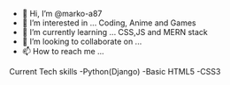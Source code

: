 - 👋 Hi, I’m @marko-a87
- 👀 I’m interested in ... Coding, Anime and Games
- 🌱 I’m currently learning ... CSS,JS and MERN stack
- 💞️ I’m looking to collaborate on ...
- 📫 How to reach me ...

<!---
marko-a87/marko-a87 is a ✨ special ✨ repository because its `README.md` (this file) appears on your GitHub profile.
You can click the Preview link to take a look at your changes.
--->

Current Tech skills
-Python(Django)
-Basic HTML5
-CSS3
